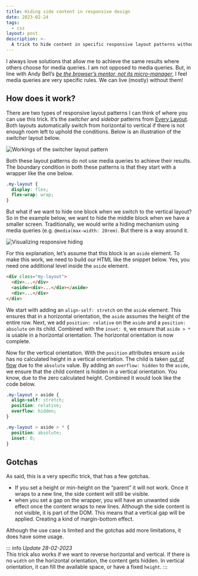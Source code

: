 ```yaml
---
title: Hiding side content in responsive design
date: 2023-02-24
tags:
  - css
layout: post
description: >-
  A trick to hide content in specific responsive layout patterns without the need for media queries. But with a few gotchas.
---
```


I always love solutions that allow me to achieve the same results where others choose for media queries. I am not opposed to media queries. But, in line with Andy Bell’s _[be the browser’s mentor, not its micro-manager](https://www.youtube.com/watch?v=5uhIiI9Ld5M)_, I feel media queries are very specific rules. We can live (mostly) without them!

## How does it work?

There are two types of responsive layout patterns I can think of where you can use this trick. It’s the _switcher_ and _sidebar_ patterns from [Every Layout](https://every-layout.dev). Both layouts automatically switch from horizontal to vertical if there is not enough room left to uphold the conditions. Below is an illustration of the _switcher_ layout below.

![Workings of the switcher layout pattern](/img/switcher-layout.png)

Both these layout patterns do not use media queries to achieve their results. The boundary condition in both these patterns is that they start with a wrapper like the one below.

```css
.my-layout {
  display: flex;
  flex-wrap: wrap;
}
```

But what if we want to hide one block when we switch to the vertical layout? So in the example below, we want to hide the middle block when we have a smaller screen. Traditionally, we would write a hiding mechanism using media queries (e.g. `@media(max-width: 20rem)`. But there is a way around it.

![Visualizing responsive hiding](/img/responsive-hiding.png)

For this explanation, let’s assume that this block is an `aside` element. To make this work, we need to build our HTML like the snippet below. Yes, you need one additional level inside the `aside` element.

```html
<div class="my-layout">
  <div>...</div>
  <aside><div>...</div></aside>
  <div>...</div>
</div>
```

We start with adding an `align-self: stretch` on the `aside` element. This ensures that in a horizontal orientation, the `aside` assumes the height of the entire row. Next, we add `position: relative` on the `aside` and a `position: absolute` on its child. Combined with the `inset: 0`, we ensure that `aside > *` is usable in a horizontal orientation. The horizontal orientation is now complete.

Now for the vertical orientation. With the `position` attributes ensure `aside` has no calculated height in a vertical orientation. The child is taken [out of flow](https://developer.mozilla.org/en-US/docs/Web/CSS/CSS_Flow_Layout/In_Flow_and_Out_of_Flow) due to the `absolute` value. By adding an `overflow: hidden` to the `aside`, we ensure that the child content is hidden in a vertical orientation. You know, due to the zero calculated height. Combined it would look like the code below.

```css
.my-layout > aside {
  align-self: stretch;
  position: relative;
  overflow: hidden;
}

.my-layout > aside > * {
  position: absolute;
  inset: 0;
}
```

## Gotchas

As said, this is a very specific trick, that has a few gotchas.

- If you set a height or min-height on the “parent” it will not work. Once it wraps to a new line, the side content will still be visible.
- when you set a gap on the wrapper, you will have an unwanted side effect once the content wraps to new lines. Although the side content is not visible, it is part of the DOM. This means that a vertical gap will be applied. Creating a kind of margin-bottom effect.

Although the use case is limited and the gotchas add more limitations, it does have some usage.

::: info
_Update 28-02-2023_\
This trick also works if we want to reverse horizontal and vertical. If there is no `width` on the horizontal orientation, the content gets hidden. In vertical orientation, it can fill the available space, or have a fixed `height`.
:::
